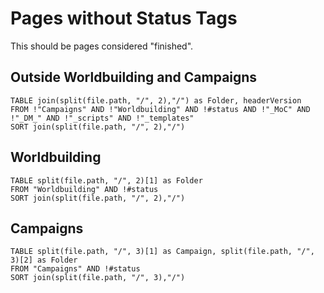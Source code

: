 # Pages without Status Tags
This should be pages considered "finished".

## Outside Worldbuilding and Campaigns

```dataview
TABLE join(split(file.path, "/", 2),"/") as Folder, headerVersion
FROM !"Campaigns" AND !"Worldbuilding" AND !#status AND !"_MoC" AND !"_DM_" AND !"_scripts" AND !"_templates"
SORT join(split(file.path, "/", 2),"/")
```

## Worldbuilding

```dataview
TABLE split(file.path, "/", 2)[1] as Folder 
FROM "Worldbuilding" AND !#status
SORT join(split(file.path, "/", 2),"/")
```

## Campaigns

```dataview
TABLE split(file.path, "/", 3)[1] as Campaign, split(file.path, "/", 3)[2] as Folder
FROM "Campaigns" AND !#status
SORT join(split(file.path, "/", 3),"/")
```